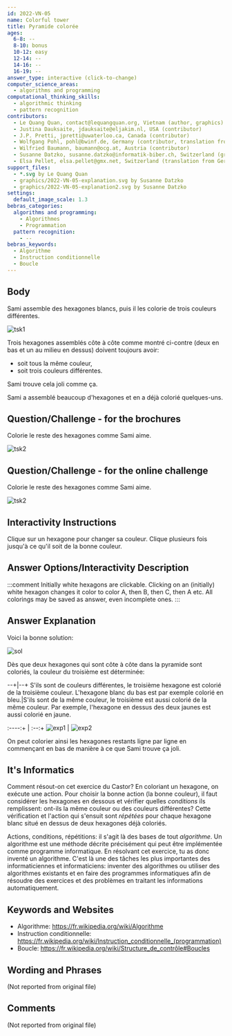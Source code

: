 ```yaml
---
id: 2022-VN-05
name: Colorful tower
title: Pyramide colorée
ages:
  6-8: --
  8-10: bonus
  10-12: easy
  12-14: --
  14-16: --
  16-19: --
answer_type: interactive (click-to-change)
computer_science_areas:
  - algorithms and programming
computational_thinking_skills:
  - algorithmic thinking
  - pattern recognition
contributors:
  - Le Quang Quan, contact@lequangquan.org, Vietnam (author, graphics)
  - Justina Dauksaite, jdauksaite@eljakim.nl, USA (contributor)
  - J.P. Pretti, jpretti@uwaterloo.ca, Canada (contributor)
  - Wolfgang Pohl, pohl@bwinf.de, Germany (contributor, translation from English into German)
  - Wilfried Baumann, baumann@ocg.at, Austria (contributor)
  - Susanne Datzko, susanne.datzko@informatik-biber.ch, Switzerland (graphics)
  - Elsa Pellet, elsa.pellet@gmx.net, Switzerland (translation from German into French)
support_files:
  - *.svg by Le Quang Quan
  - graphics/2022-VN-05-explanation.svg by Susanne Datzko
  - graphics/2022-VN-05-explanation2.svg by Susanne Datzko
settings:
  default_image_scale: 1.3
bebras_categories:
  algorithms and programming: 
    - Algorithmes
    - Programmation
  pattern recognition:
    - --
bebras_keywords:
  - Algorithme
  - Instruction conditionnelle
  - Boucle
---
```


[tsk1]: graphics/2022-VN-05-taskbody1.svg "Tâche 1 (right)"
[tsk2]: graphics/2022-VN-05-taskbody2.svg "Tâche 2"
[sol]: graphics/2022-VN-05-solution.svg "Solution"
[exp1]: graphics/2022-VN-05-explanation.svg "Explication 1"
[exp2]: graphics/2022-VN-05-explanation2.svg "Explication 2"

## Body

Sami assemble des hexagones blancs, puis il les colorie de trois couleurs différentes. 

![tsk1]

Trois hexagones assemblés côte à côte comme montré ci-contre (deux en bas et un au milieu en dessus) doivent toujours avoir:
- soit tous la même couleur,
- soit trois couleurs différentes. 

Sami trouve cela joli comme ça.

Sami a assemblé beaucoup d'hexagones et en a déjà colorié quelques-uns. 


## Question/Challenge - for the brochures

Colorie le reste des hexagones comme Sami aime.

![tsk2]


## Question/Challenge - for the online challenge

Colorie le reste des hexagones comme Sami aime.

![tsk2]


## Interactivity Instructions

Clique sur un hexagone pour changer sa couleur. Clique plusieurs fois jusqu'à ce qu'il soit de la bonne couleur.

## Answer Options/Interactivity Description

<!-- empty -->

:::comment
Initially white hexagons are clickable. Clicking on an (initially) white hexagon changes it color to color A, then B, then C, then A etc. All colorings may be saved as answer, even incomplete ones.
:::


## Answer Explanation

Voici la bonne solution:

![sol]

Dès que deux hexagones qui sont côte à côte dans la pyramide sont coloriés, la couleur du troisième est déterminée:

--+|--+
S'ils sont de couleurs différentes, le troisième hexagone est colorié de la troisième couleur. L'hexagone blanc du bas est par exemple colorié en bleu.|S'ils sont de la même couleur, le troisième est aussi colorié de la même couleur. Par exemple, l'hexagone en dessus des deux jaunes est aussi colorié en jaune.


:----:+ | :--:+
![exp1] | ![exp2]

On peut colorier ainsi les hexagones restants ligne par ligne en commençant en bas de manière à ce que Sami trouve ça joli.


## It's Informatics

Comment résout-on cet exercice du Castor? En coloriant un hexagone, on exécute une action. Pour choisir la bonne action (la bonne couleur), il faut considérer les hexagones en dessous et vérifier quelles _conditions_ ils remplissent: ont-ils la même couleur ou des couleurs différentes? Cette vérification et l'action qui s'ensuit sont _répétées_ pour chaque hexagone blanc situé en dessus de deux hexagones déjà coloriés.

Actions, conditions, répétitions: il s'agit là des bases de tout _algorithme_. Un algorithme est une méthode décrite précisément qui peut être implémentée comme programme informatique. En résolvant cet exercice, tu as donc inventé un algorithme. C'est là une des tâches les plus importantes des informaticiennes et informaticiens: inventer des algorithmes ou utiliser des algorithmes existants et en faire des programmes informatiques afin de résoudre des exercices et des problèmes en traitant les informations automatiquement.


## Keywords and Websites

 - Algorithme: https://fr.wikipedia.org/wiki/Algorithme
 - Instruction conditionnelle: https://fr.wikipedia.org/wiki/Instruction_conditionnelle_(programmation)
 - Boucle: https://fr.wikipedia.org/wiki/Structure_de_contrôle#Boucles


## Wording and Phrases

(Not reported from original file)


## Comments

(Not reported from original file)
